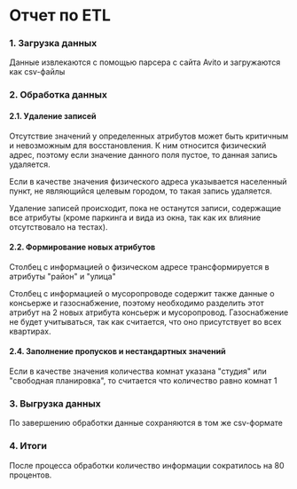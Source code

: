 # Отчет по ETL

### 1. Загрузка данных
Данные извлекаются с помощью парсера с сайта Avito и загружаются как csv-файлы

### 2. Обработка данных

#### 2.1. Удаление записей
Отсутствие значений у определенных атрибутов может быть критичным и невозможным для восстановления.
К ним относится физический адрес, поэтому если значение данного поля пустое, то данная запись удаляется.

Если в качестве значения физического адреса указывается населенный пункт, не являющийся целевым городом, 
то такая запись удаляется.

Удаление записей происходит, пока не останутся записи, содержащие все атрибуты (кроме паркинга и вида из окна, так как их влияние отсутствовало на тестах).

#### 2.2. Формирование новых атрибутов
Столбец с информацией о физическом адресе трансформируется в атрибуты "район" и "улица"

Столбец  с информацией о мусоропроводе содержит также данные о консьерже и газоснабжение, поэтому необходимо разделить этот атрибут на 2 новых атрибута консьерж и мусоропровод. Газоснабжение не будет учитываться, так как считается, что оно присутствует во всех квартирах.

#### 2.4. Заполнение пропусков и нестандартных значений
Если в качестве значения количества комнат указана "студия" или "свободная планировка", то считается что количество равно комнат 1

### 3. Выгрузка данных
По завершению обработки данные сохраняются в том же csv-формате


### 4. Итоги
После процесса обработки количество информации сократилось на 80 процентов.